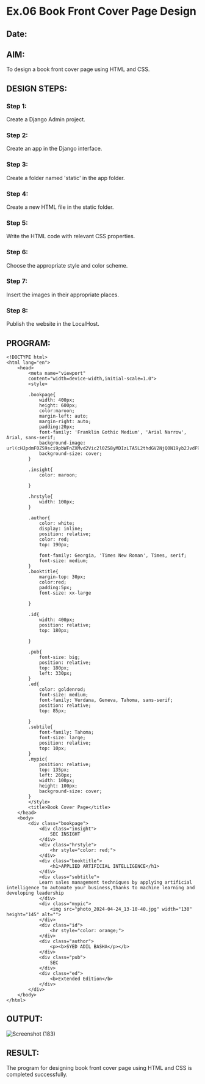 # Ex.06 Book Front Cover Page Design
## Date: 

## AIM:
To design a book front cover page using HTML and CSS.

## DESIGN STEPS:

### Step 1:
Create a Django Admin project.

### Step 2:
Create an app in the Django interface.

### Step 3:
Create a folder named 'static' in the app folder.

### Step 4:
Create a new HTML file in the static folder.

### Step 5:
Write the HTML code with relevant CSS properties.

### Step 6:
Choose the appropriate style and color scheme.

### Step 7:
Insert the images in their appropriate places.

### Step 8:
Publish the website in the LocalHost.

## PROGRAM:
```
<!DOCTYPE html>
<html lang="en">
    <head>
        <meta name="viewport"
        content="width=device-width,initial-scale=1.0">
        <style>
        
        .bookpage{
            width: 400px;
            height: 600px;
            color:maroon;
            margin-left: auto;
            margin-right: auto;
            padding:20px;
            font-family: 'Franklin Gothic Medium', 'Arial Narrow', Arial, sans-serif;
            background-image: url(cHJpdmF0ZS9sci9pbWFnZXMvd2Vic2l0ZS8yMDIzLTA5L2thdGV2NjQ0N19yb2JvdF90aGlua2luZ18zZF9jYXJ0b29uX2NoYXJhY3Rlcl9pc29sYXRlZF9vbl93aGl0ZV85NjVkZWQ5ZC1kNjZjLTQxMTQtOTkzMS02ZmJiMDU2ZWZmMzYucG5n.webp);
            background-size: cover;
        }

        .insight{
            color: maroon;

        }

        .hrstyle{
            width: 100px;
        }

        .author{
            color: white;
            display: inline;
            position: relative;
            color: red;
            top: 190px;

            font-family: Georgia, 'Times New Roman', Times, serif;
            font-size: medium;
        }
        .booktitle{
            margin-top: 30px;
            color:red;
            padding:5px;
            font-size: xx-large
            
        }

        .id{
            width: 400px;
            position: relative;
            top: 180px;

        }

        .pub{
            font-size: big;
            position: relative;
            top: 180px;
            left: 330px;
        }
        .ed{
            color: goldenrod;
            font-size: medium;
            font-family: Verdana, Geneva, Tahoma, sans-serif;
            position: relative;
            top: 85px;

        }
        .subtile{
            font-family: Tahoma;
            font-size: large;
            position: relative;
            top: 10px;
        }
        .mypic{
            position: relative;
            top: 135px;
            left: 260px;
            width: 100px;
            height: 100px;
            background-size: cover;
        }
        </style>
        <title>Book Cover Page</title>
    </head>
    <body>
        <div class="bookpage">
            <div class="insight">
                SEC INSIGHT
            </div>
            <div class="hrstyle">
                <hr style="color: red;">
            </div>
            <div class="booktitle">
                <h1>APPLIED ARTIFICIAL INTELLIGENCE</h1>
            </div>
            <div class="subtitle">
            Learn sales management techniques by applying artificial intelligence to automate your business,thanks to machine learning and developing leadership
            </div>
            <div class="mypic">
                <img src="photo_2024-04-24_13-10-40.jpg" width="130" height="145" alt="">
            </div>
            <div class="id">
                <hr style="color: orange;">
            </div>
            <div class="author">
                <p><b>SYED ADIL BASHA</p></b>
            </div>
            <div class="pub">
                SEC
            </div>
            <div class="ed">
                <b>Extended Edition</b>
            </div>
        </div>
    </body>
</html>
```


## OUTPUT:
![Screenshot (183)](https://github.com/SYEDADILBASHA1/cover/assets/134796157/1ac02906-1a8f-43db-a3a5-470d37b86c27)


## RESULT:
The program for designing book front cover page using HTML and CSS is completed successfully.
